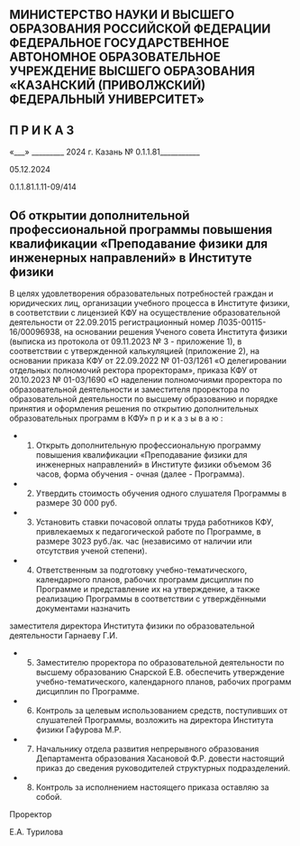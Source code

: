<!-- image -->

## МИНИСТЕРСТВО НАУКИ И ВЫСШЕГО ОБРАЗОВАНИЯ РОССИЙСКОЙ ФЕДЕРАЦИИ ФЕДЕРАЛЬНОЕ ГОСУДАРСТВЕННОЕ АВТОНОМНОЕ ОБРАЗОВАТЕЛЬНОЕ УЧРЕЖДЕНИЕ ВЫСШЕГО ОБРАЗОВАНИЯ «КАЗАНСКИЙ (ПРИВОЛЖСКИЙ) ФЕДЕРАЛЬНЫЙ УНИВЕРСИТЕТ»

## П Р И К А З

«\_\_\_» \_\_\_\_\_\_\_\_\_ 2024 г.                             Казань                            № 0.1.1.81\_\_\_\_\_\_\_\_\_\_\_

05.12.2024

0.1.1.81.1.11-09/414

## Об открытии дополнительной профессиональной программы повышения квалификации «Преподавание физики для инженерных направлений» в Институте физики

В  целях  удовлетворения  образовательных  потребностей  граждан  и  юридических лиц, организации учебного процесса в Институте физики, в соответствии с лицензией КФУ на  осуществление  образовательной  деятельности  от  22.09.2015  регистрационный  номер Л035-00115-16/00096938,  на основании  решения  Ученого  совета Института  физики (выписка из протокола от 09.11.2023 № 3 - приложение 1), в соответствии с утвержденной калькуляцией  (приложение  2),  на  основании  приказа  КФУ  от  22.09.2022  № 01-03/1261 «О делегировании отдельных полномочий ректора проректорам», приказа КФУ  от 20.10.2023  № 01-03/1690  «О  наделении  полномочиями  проректора  по  образовательной деятельности  и  заместителя  проректора  по  образовательной  деятельности  по  высшему образованию и порядке принятия и оформления решения по открытию дополнительных образовательных программ в КФУ» п р и к а з ы в а ю :

- 1. Открыть дополнительную профессиональную программу повышения квалификации «Преподавание физики для инженерных направлений» в Институте физики объемом 36 часов, форма обучения - очная (далее - Программа).
- 2. Утвердить стоимость обучения одного слушателя Программы в размере 30 000 руб.
- 3. Установить ставки почасовой оплаты труда работников КФУ, привлекаемых к педагогической работе по Программе, в размере 3023 руб./ак. час (независимо от наличии или отсутствия ученой степени).
- 4. Ответственным  за  подготовку  учебно-тематического,  календарного  планов, рабочих программ дисциплин по Программе и представление их на утверждение, а также реализацию Программы в соответствии с утверждёнными документами назначить

заместителя директора Института физики по образовательной деятельности Гарнаеву Г.И.

- 5. Заместителю проректора по образовательной деятельности по высшему образованию Снарской Е.В. обеспечить утверждение учебно-тематического, календарного планов, рабочих программ дисциплин по Программе.
- 6. Контроль  за  целевым  использованием  средств,  поступивших  от  слушателей Программы, возложить на директора Института физики Гафурова М.Р.
- 7. Начальнику отдела развития непрерывного образования Департамента образования  Хасановой  Ф.Р.  довести  настоящий  приказ  до  сведения  руководителей структурных подразделений.
- 8. Контроль за исполнением настоящего приказа оставляю за собой.

Проректор

Е.А. Турилова